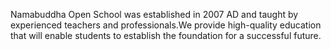 Namabuddha Open School was established in 2007 AD and taught by
experienced teachers and professionals.We provide high-quality
education that will enable students to establish the foundation
for a successful future.
